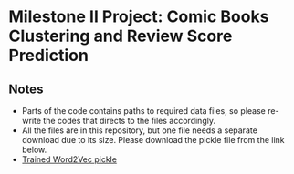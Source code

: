 # Milestone II Project: Comic Books Clustering and Review Score Prediction

## Notes
- Parts of the code contains paths to required data files, so please re-write the codes that directs to the files accordingly.
- All the files are in this repository, but one file needs a separate download due to its size. Please download the pickle file from the link below.
- [Trained Word2Vec pickle](https://drive.google.com/file/d/1LcPSJjg_zH89_14_JW91nA0WQH6RDYuf/view?usp=sharing)
